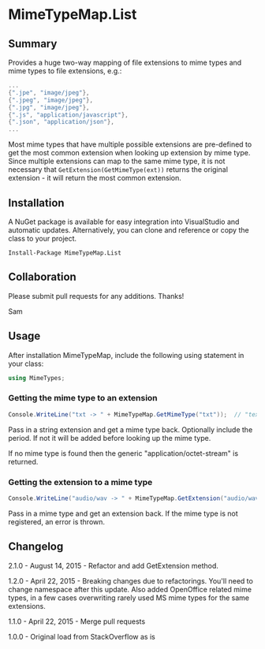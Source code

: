 # MimeTypeMap.List

## Summary
Provides a huge two-way mapping of file extensions to mime types and mime types to file extensions, e.g.:

```c#
...
{".jpe", "image/jpeg"},
{".jpeg", "image/jpeg"},
{".jpg", "image/jpeg"},
{".js", "application/javascript"},
{".json", "application/json"},
...
```

Most mime types that have multiple possible extensions are pre-defined to get the most common extension when looking
up extension by mime type. Since multiple extensions can map to the same mime type, it is not necessary that `GetExtension(GetMimeType(ext))` returns the original extension - it will return the most common extension.

## Installation
A NuGet package is available for easy integration into VisualStudio and automatic updates. Alternatively, you can clone and reference or copy the class to your project.

```
Install-Package MimeTypeMap.List
```

## Collaboration

Please submit pull requests for any additions. Thanks!

Sam


## Usage

After installation MimeTypeMap, include the following using statement in your class:

```cs
using MimeTypes;
```

### Getting the mime type to an extension

```cs
Console.WriteLine("txt -> " + MimeTypeMap.GetMimeType("txt"));  // "text/plain"
```

Pass in a string extension and get a mime type back. Optionally include the period. If not it will be added before looking up the mime type.

If no mime type is found then the generic "application/octet-stream" is returned.

### Getting the extension to a mime type

```cs
Console.WriteLine("audio/wav -> " + MimeTypeMap.GetExtension("audio/wav")); // ".wav"
```

Pass in a mime type and get an extension back. If the mime type is not registered, an error is thrown.

## Changelog

2.1.0 - August 14, 2015 - Refactor and add GetExtension method.

1.2.0 - April 22, 2015 - Breaking changes due to refactorings. You'll need to change namespace after this update. Also added OpenOffice related mime types, in a few cases overwriting rarely used MS mime types for the same extensions.

1.1.0 - April 22, 2015 - Merge pull requests

1.0.0 - Original load from StackOverflow as is
